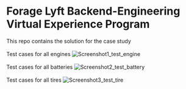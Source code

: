 # Forage Lyft Backend-Engineering Virtual Experience Program
This repo contains the solution for the case study
<br>
<br>
Test cases for all engines
![Screenshot1_test_engine](https://user-images.githubusercontent.com/54464084/191525357-9f0b9dc5-2643-4eee-b3b1-c096c66bda2e.png)
<br>
<br>
Test cases for all batteries
![Screenshot2_test_battery](https://user-images.githubusercontent.com/54464084/191525417-7ed3e78c-2b1a-41fd-942f-0fb026129536.png)
<br>
<br>
Test cases for all tires
![Screenshot3_test_tire](https://user-images.githubusercontent.com/54464084/191525428-7a44a05d-b90c-47b1-81a1-e5c56061a6ad.png)
